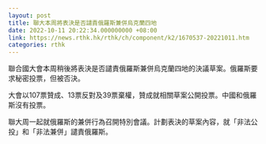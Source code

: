 ```yaml
---
layout: post
title: 聯大本周將表決是否譴責俄羅斯兼併烏克蘭四地
date: 2022-10-11 20:22:34.000000000 +08:00
link: https://news.rthk.hk/rthk/ch/component/k2/1670537-20221011.htm
categories: rthk
---
```


聯合國大會本周稍後將表決是否譴責俄羅斯兼併烏克蘭四地的決議草案。俄羅斯要求秘密投票，但被否決。

大會以107票贊成、13票反對及39票棄權，贊成就相關草案公開投票。中國和俄羅斯沒有投票。

聯大周一起就俄羅斯的兼併行為召開特別會議。計劃表決的草案內容，就「非法公投」和「非法兼併」譴責俄羅斯。
